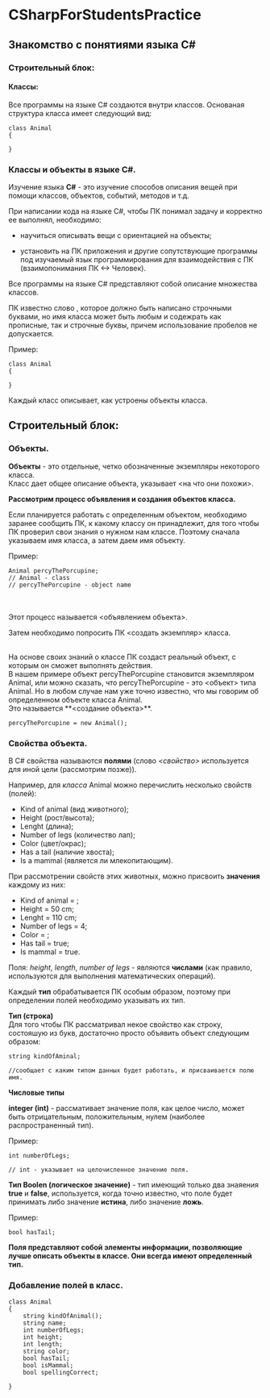 # CSharpForStudentsPractice

## Знакомство с понятиями языка С#

### Строительный блок:

#### Классы:

Все программы на языке С# создаются внутри классов. Основаная структура класса имеет следующий вид:

~~~
class Animal
{

}
~~~

### Классы и объекты в языке С#.

Изучение языка **C#** - это изучение способов описания вещей при помощи классов, объектов, событий, методов и т.д.

При написании кода на языке C#, чтобы ПК понимал задачу и корректно ее выполнял, необходимо:

- научиться описывать вещи с ориентацией на объекты;

- установить на ПК приложения и другие сопутствующие программы под изучаемый язык программирования для взаимодействия с ПК (взаимопонимания ПК <-> Человек).

Все программы на языке C# представляют собой описание множества классов.

ПК известно слово **<class>**, которое должно быть написано строчными буквами, но имя класса может быть любым и содежрать как прописные, так и строчные буквы, причем использование пробелов не допускается.

Пример:
~~~
class Animal
{

}
~~~

Каждый класс описывает, как устроены объекты класса.

## Строительный блок:

### Объекты.

**Объекты** - это отдельные, четко обозначенные экземпляры некоторого класса.
</br> Класс дает общее описание объекта, указывает <на что они похожи>.

**Рассмотрим процесс объявления и создания объектов класса.**

Если планируется работать с определенным объектом, необходимо заранее сообщить ПК, к какому классу он принадлежит, для того чтобы ПК проверил свои знания о нужном нам классе. Поэтому сначала указываем имя класса, а затем даем имя объекту.

Пример:
~~~
Animal percyThePorcupine;
// Animal - class
// percyThePorcupine - object name
~~~

</br>
</br>Этот  процесс называется <объявлением объекта>.

Затем необходимо попросить ПК <создать экземпляр> класса.

</br>
На основе своих знаний о классе ПК создаст реальный объект, с которым он сможет выполнять действия.</br>
В нашем примере объект percyThePorcupine становится экземпляром Animal, или можно сказать, что percyThePorcupine - это <объект> типа Animal. Но в любом случае нам уже точно известно, что мы говорим об определенном объекте класса Animal.</br>
Это называется **<создание объекта>**.

~~~
percyThePorcupine = new Animal();
~~~

### Свойства объекта.

В С# свойства называются **полями** (слово *<свойство>* используется для иной цели (рассмотрим позже)).

Например, для *класса* Animal можно перечислить несколько свойств (полей):

- Kind of animal (вид животного);
- Height (рост/высота);
- Lenght (длина);
- Number of legs (количество лап);
- Color (цвет/окрас);
- Has a tail (наличие хвоста);
- Is a mammal (является ли млекопитающим).

При рассмотрении свойств этих животных, можно присвоить **значения** каждому из них:

- Kind of animal = <cat>;
- Height = 50 cm;
- Lenght = 110 cm;
- Number of legs = 4;
- Color = <Black>;
- Has tail = true;
- Is mammal = true.

Поля: *height*, *length*, *number of legs* - являются **числами** (как правило, используются для выполнения математических операций).

Каждый **тип** обрабатывается ПК особым образом, поэтому при определении полей необходимо указывать их тип.

**Тип <String> (строка)**
</br> Для того чтобы ПК рассматривал некое свойство как строку, состояшую из букв, достаточно просто объявить объект следующим образом:

~~~
string kindOfAminal;

//сообщает с каким типом данных будет работать, и присваивается полю имя.
~~~

**Числовые типы**

**integer (int)** - рассмативает значение поля, как целое число, может быть отрицательным, положительным, нулем (наиболее распространенный тип).

Пример:
~~~
int numberOfLegs;

// int - указывает на целочисленное значение поля.
~~~

**Тип Boolen (логическое значение)** - тип имеющий только два знаяения **true** и **false**, используется, когда точно известно, что поле будет принимать либо значение **истина**, либо значение **ложь**.

Пример:
~~~
bool hasTail;
~~~

**Поля представляют собой элементы информации, позволяющие лучше описать объекты в классе. Они всегда имеют определенный тип.**

### Добавление полей в класс.

~~~
class Animal
{
    string kindOfAnimal();
    string name;
    int numberOfLegs;
    int height;
    int length;
    string color; 
    bool hasTail;
    bool isMammal;
    bool spellingCorrect;

}
~~~

